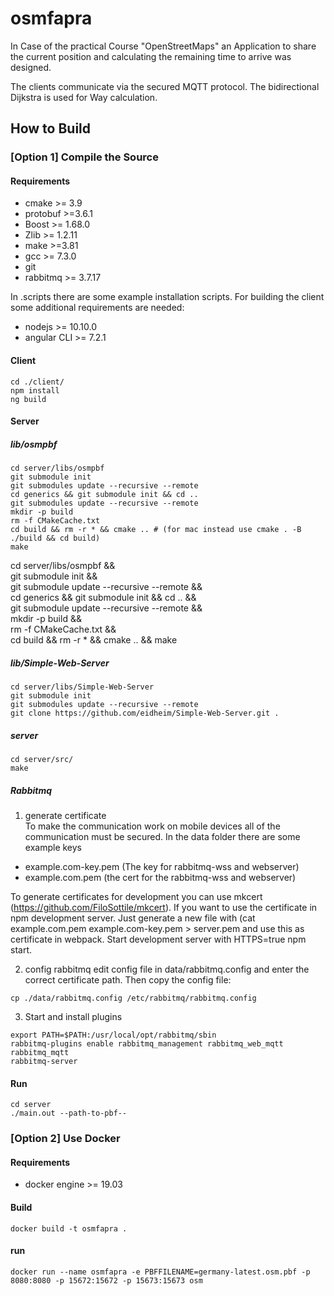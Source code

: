 # osmfapra
In Case of the practical Course "OpenStreetMaps" an Application to share the current position and calculating the remaining time to arrive was designed.

The clients communicate via the secured MQTT protocol. The bidirectional Dijkstra is used for Way calculation.

## How to Build
### [Option 1] Compile the Source
#### Requirements
- cmake >= 3.9
- protobuf >=3.6.1
- Boost >= 1.68.0
- Zlib >= 1.2.11
- make >=3.81
- gcc >= 7.3.0
- git 
- rabbitmq >= 3.7.17

In .scripts there are some example installation scripts. For building the client some additional requirements are needed:
- nodejs >= 10.10.0
- angular CLI >= 7.2.1

#### Client
```
cd ./client/
npm install
ng build
```

#### Server

##### lib/osmpbf
```
cd server/libs/osmpbf
git submodule init
git submodules update --recursive --remote
cd generics && git submodule init && cd ..
git submodules update --recursive --remote
mkdir -p build
rm -f CMakeCache.txt
cd build && rm -r * && cmake .. # (for mac instead use cmake . -B ./build && cd build)
make
```
cd server/libs/osmpbf && \
    git submodule init && \
    git submodule update --recursive --remote && \
    cd generics && git submodule init && cd .. && \
    git submodule update --recursive --remote && \
    mkdir -p build && \
    rm -f CMakeCache.txt && \
    cd build && rm -r * && cmake .. && make

##### lib/Simple-Web-Server
```
cd server/libs/Simple-Web-Server
git submodule init
git submodules update --recursive --remote
git clone https://github.com/eidheim/Simple-Web-Server.git .
```

##### server
```
cd server/src/
make
```

##### Rabbitmq
1. generate certificate  
To make the communication work on mobile devices all of the communication must be secured. In the data folder there are some example keys
- example.com-key.pem (The key for rabbitmq-wss and webserver)
- example.com.pem (the cert for the rabbitmq-wss and webserver)

To generate certificates for development you can use mkcert (https://github.com/FiloSottile/mkcert). If you want to use the certificate in npm development server. Just generate a new file with (cat example.com.pem example.com-key.pem > server.pem and use this as certificate in webpack. Start development server with HTTPS=true npm start.


2. config rabbitmq
edit config file in data/rabbitmq.config and enter the correct certificate path. Then copy the config file:
```
cp ./data/rabbitmq.config /etc/rabbitmq/rabbitmq.config
```

3. Start and install plugins
```
export PATH=$PATH:/usr/local/opt/rabbitmq/sbin
rabbitmq-plugins enable rabbitmq_management rabbitmq_web_mqtt rabbitmq_mqtt
rabbitmq-server
```

#### Run
```
cd server
./main.out --path-to-pbf--
```
### [Option 2] Use Docker
#### Requirements
- docker engine >= 19.03
#### Build
```
docker build -t osmfapra .
```

#### run
```
docker run --name osmfapra -e PBFFILENAME=germany-latest.osm.pbf -p 8080:8080 -p 15672:15672 -p 15673:15673 osm
```